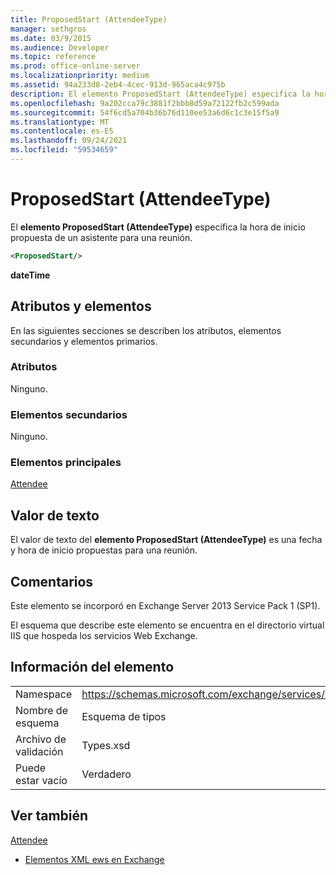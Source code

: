 ```yaml
---
title: ProposedStart (AttendeeType)
manager: sethgros
ms.date: 03/9/2015
ms.audience: Developer
ms.topic: reference
ms.prod: office-online-server
ms.localizationpriority: medium
ms.assetid: 94a233d8-2eb4-4cec-913d-965aca4c975b
description: El elemento ProposedStart (AttendeeType) especifica la hora de inicio propuesta de un asistente para una reunión.
ms.openlocfilehash: 9a202cca79c3881f2bbb8d59a72122fb2c599ada
ms.sourcegitcommit: 54f6cd5a704b36b76d110ee53a6d6c1c3e15f5a9
ms.translationtype: MT
ms.contentlocale: es-ES
ms.lasthandoff: 09/24/2021
ms.locfileid: "59534659"
---
```

# <a name="proposedstart-attendeetype"></a>ProposedStart (AttendeeType)

El **elemento ProposedStart (AttendeeType)** especifica la hora de inicio propuesta de un asistente para una reunión. 
  
```XML
<ProposedStart/>
```

 **dateTime**
## <a name="attributes-and-elements"></a>Atributos y elementos

En las siguientes secciones se describen los atributos, elementos secundarios y elementos primarios.
  
### <a name="attributes"></a>Atributos

Ninguno.
  
### <a name="child-elements"></a>Elementos secundarios

Ninguno.
  
### <a name="parent-elements"></a>Elementos principales

[Attendee](attendee.md)
  
## <a name="text-value"></a>Valor de texto

El valor de texto del **elemento ProposedStart (AttendeeType)** es una fecha y hora de inicio propuestas para una reunión. 
  
## <a name="remarks"></a>Comentarios

Este elemento se incorporó en Exchange Server 2013 Service Pack 1 (SP1).
  
El esquema que describe este elemento se encuentra en el directorio virtual IIS que hospeda los servicios Web Exchange.
  
## <a name="element-information"></a>Información del elemento

|||
|:-----|:-----|
|Namespace  <br/> |https://schemas.microsoft.com/exchange/services/2006/types  <br/> |
|Nombre de esquema  <br/> |Esquema de tipos  <br/> |
|Archivo de validación  <br/> |Types.xsd  <br/> |
|Puede estar vacío  <br/> |Verdadero  <br/> |
   
## <a name="see-also"></a>Ver también



[Attendee](attendee.md)


- [Elementos XML ews en Exchange](ews-xml-elements-in-exchange.md)

